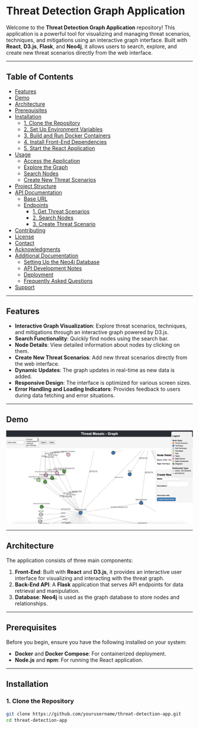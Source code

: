 # Threat Detection Graph Application

Welcome to the **Threat Detection Graph Application** repository! This application is a powerful tool for visualizing and managing threat scenarios, techniques, and mitigations using an interactive graph interface. Built with **React**, **D3.js**, **Flask**, and **Neo4j**, it allows users to search, explore, and create new threat scenarios directly from the web interface.

---

## Table of Contents

- [Features](#features)
- [Demo](#demo)
- [Architecture](#architecture)
- [Prerequisites](#prerequisites)
- [Installation](#installation)
  - [1. Clone the Repository](#1-clone-the-repository)
  - [2. Set Up Environment Variables](#2-set-up-environment-variables)
  - [3. Build and Run Docker Containers](#3-build-and-run-docker-containers)
  - [4. Install Front-End Dependencies](#4-install-front-end-dependencies)
  - [5. Start the React Application](#5-start-the-react-application)
- [Usage](#usage)
  - [Access the Application](#access-the-application)
  - [Explore the Graph](#explore-the-graph)
  - [Search Nodes](#search-nodes)
  - [Create New Threat Scenarios](#create-new-threat-scenarios)
- [Project Structure](#project-structure)
- [API Documentation](#api-documentation)
  - [Base URL](#base-url)
  - [Endpoints](#endpoints)
    - [1. Get Threat Scenarios](#1-get-threat-scenarios)
    - [2. Search Nodes](#2-search-nodes)
    - [3. Create Threat Scenario](#3-create-threat-scenario)
- [Contributing](#contributing)
- [License](#license)
- [Contact](#contact)
- [Acknowledgments](#acknowledgments)
- [Additional Documentation](#additional-documentation)
  - [Setting Up the Neo4j Database](#setting-up-the-neo4j-database)
  - [API Development Notes](#api-development-notes)
  - [Deployment](#deployment)
  - [Frequently Asked Questions](#frequently-asked-questions)
- [Support](#support)

---

## Features

- **Interactive Graph Visualization**: Explore threat scenarios, techniques, and mitigations through an interactive graph powered by D3.js.
- **Search Functionality**: Quickly find nodes using the search bar.
- **Node Details**: View detailed information about nodes by clicking on them.
- **Create New Threat Scenarios**: Add new threat scenarios directly from the web interface.
- **Dynamic Updates**: The graph updates in real-time as new data is added.
- **Responsive Design**: The interface is optimized for various screen sizes.
- **Error Handling and Loading Indicators**: Provides feedback to users during data fetching and error situations.

---

## Demo

![Threat Detection Graph Screenshot](Threat_Mosaic.png)

---

## Architecture

The application consists of three main components:

1. **Front-End**: Built with **React** and **D3.js**, it provides an interactive user interface for visualizing and interacting with the threat graph.
2. **Back-End API**: A **Flask** application that serves API endpoints for data retrieval and manipulation.
3. **Database**: **Neo4j** is used as the graph database to store nodes and relationships.

---

## Prerequisites

Before you begin, ensure you have the following installed on your system:

- **Docker** and **Docker Compose**: For containerized deployment.
- **Node.js** and **npm**: For running the React application.

---

## Installation

### 1. Clone the Repository

```bash
git clone https://github.com/yourusername/threat-detection-app.git
cd threat-detection-app
```
